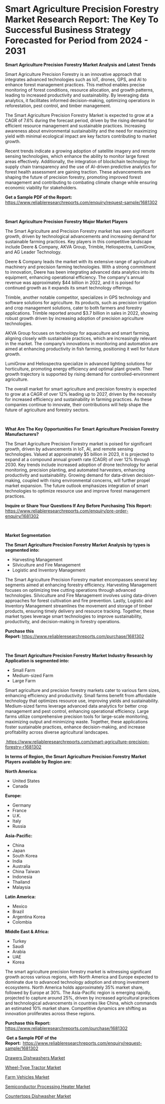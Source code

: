 <p><h1>Smart Agriculture Precision Forestry Market Research Report: The Key To Successful Business Strategy Forecasted for Period from 2024 - 2031</h1></p><p><strong>Smart Agriculture Precision Forestry Market Analysis and Latest Trends</strong></p>
<p><p>Smart Agriculture Precision Forestry is an innovative approach that integrates advanced technologies such as IoT, drones, GPS, and AI to enhance forest management practices. This method enables precise monitoring of forest conditions, resource allocation, and growth patterns, leading to increased productivity and sustainability. By leveraging data analytics, it facilitates informed decision-making, optimizing operations in reforestation, pest control, and timber management.</p><p>The Smart Agriculture Precision Forestry Market is expected to grow at a CAGR of 7.6% during the forecast period, driven by the rising demand for efficient resource management and sustainable practices. Increasing awareness about environmental sustainability and the need for maximizing yield with minimal ecological impact are key factors contributing to market growth. </p><p>Recent trends indicate a growing adoption of satellite imagery and remote sensing technologies, which enhance the ability to monitor large forest areas effectively. Additionally, the integration of blockchain technology for supply chain transparency and the use of AI-driven predictive analytics for forest health assessment are gaining traction. These advancements are shaping the future of precision forestry, promoting improved forest management and contributing to combating climate change while ensuring economic viability for stakeholders.</p></p>
<p><strong>Get a Sample PDF of the Report:&nbsp;</strong> <a href="https://www.reliableresearchreports.com/enquiry/request-sample/1681302?utm_campaign=37&utm_medium=2&utm_source=Github&utm_content=ia&utm_term=04102024&utm_id=smart-agriculture-precision-forestry">https://www.reliableresearchreports.com/enquiry/request-sample/1681302</a></p>
<p>&nbsp;</p>
<p><strong>Smart Agriculture Precision Forestry Major Market Players</strong></p>
<p><p>The Smart Agriculture and Precision Forestry market has seen significant growth, driven by technological advancements and increasing demand for sustainable farming practices. Key players in this competitive landscape include Deere & Company, AKVA Group, Trimble, Heliospectra, LumiGrow, and AG Leader Technology.</p><p>Deere & Company leads the market with its extensive range of agricultural machinery and precision farming technologies. With a strong commitment to innovation, Deere has been integrating advanced data analytics into its equipment, enhancing operational efficiency. The company's annual revenue was approximately $44 billion in 2022, and it is poised for continued growth as it expands its smart technology offerings.</p><p>Trimble, another notable competitor, specializes in GPS technology and software solutions for agriculture. Its products, such as precision irrigation and crop management solutions, cater to both farmers and forestry applications. Trimble reported around $3.7 billion in sales in 2022, showing robust growth driven by increasing adoption of precision agriculture technologies.</p><p>AKVA Group focuses on technology for aquaculture and smart farming, aligning closely with sustainable practices, which are increasingly relevant in the market. The company’s innovations in monitoring and automation are aimed at enhancing productivity in fish farming, positioning it well for future growth.</p><p>LumiGrow and Heliospectra specialize in advanced lighting solutions for horticulture, promoting energy efficiency and optimal plant growth. Their growth trajectory is supported by rising demand for controlled-environment agriculture.</p><p>The overall market for smart agriculture and precision forestry is expected to grow at a CAGR of over 12% leading up to 2027, driven by the necessity for increased efficiency and sustainability in farming practices. As these companies continue to innovate, their contributions will help shape the future of agriculture and forestry sectors.</p></p>
<p>&nbsp;</p>
<p><strong>What Are The Key Opportunities For Smart Agriculture Precision Forestry Manufacturers?</strong></p>
<p><p>The Smart Agriculture Precision Forestry market is poised for significant growth, driven by advancements in IoT, AI, and remote sensing technologies. Valued at approximately $5 billion in 2023, it is projected to expand at a compound annual growth rate (CAGR) of over 12% through 2030. Key trends include increased adoption of drone technology for aerial monitoring, precision planting, and automated harvesters, enhancing productivity and sustainability. Growing demand for data-driven decision-making, coupled with rising environmental concerns, will further propel market expansion. The future outlook emphasizes integration of smart technologies to optimize resource use and improve forest management practices.</p></p>
<p><strong>Inquire or Share Your Questions If Any Before Purchasing This Report:</strong> <a href="https://www.reliableresearchreports.com/enquiry/pre-order-enquiry/1681302?utm_campaign=37&utm_medium=2&utm_source=Github&utm_content=ia&utm_term=04102024&utm_id=smart-agriculture-precision-forestry">https://www.reliableresearchreports.com/enquiry/pre-order-enquiry/1681302</a></p>
<p>&nbsp;</p>
<p><strong>Market Segmentation</strong></p>
<p><strong>The Smart Agriculture Precision Forestry Market Analysis by types is segmented into:</strong></p>
<p><ul><li>Harvesting Management</li><li>Silviculture and Fire Management</li><li>Logistic and Inventory Management</li></ul></p>
<p><p>The Smart Agriculture Precision Forestry market encompasses several key segments aimed at enhancing forestry efficiency. Harvesting Management focuses on optimizing tree cutting operations through advanced technologies. Silviculture and Fire Management involves using data-driven approaches for forest cultivation and fire prevention. Lastly, Logistic and Inventory Management streamlines the movement and storage of timber products, ensuring timely delivery and resource tracking. Together, these market types leverage smart technologies to improve sustainability, productivity, and decision-making in forestry operations.</p></p>
<p><strong>Purchase this Report:&nbsp;</strong><a href="https://www.reliableresearchreports.com/purchase/1681302?utm_campaign=37&utm_medium=2&utm_source=Github&utm_content=ia&utm_term=04102024&utm_id=smart-agriculture-precision-forestry">https://www.reliableresearchreports.com/purchase/1681302</a></p>
<p>&nbsp;</p>
<p><strong>The Smart Agriculture Precision Forestry Market Industry Research by Application is segmented into:</strong></p>
<p><ul><li>Small Farm</li><li>Medium-sized Farm</li><li>Large Farm</li></ul></p>
<p><p>Smart agriculture and precision forestry markets cater to various farm sizes, enhancing efficiency and productivity. Small farms benefit from affordable technology that optimizes resource use, improving yields and sustainability. Medium-sized farms leverage advanced data analytics for better crop management and pest control, enhancing operational efficiency. Large farms utilize comprehensive precision tools for large-scale monitoring, maximizing output and minimizing waste. Together, these applications foster sustainable practices, enhance decision-making, and increase profitability across diverse agricultural landscapes.</p></p>
<p><a href="https://www.reliableresearchreports.com/smart-agriculture-precision-forestry-r1681302?utm_campaign=37&utm_medium=2&utm_source=Github&utm_content=ia&utm_term=04102024&utm_id=smart-agriculture-precision-forestry">&nbsp;https://www.reliableresearchreports.com/smart-agriculture-precision-forestry-r1681302</a></p>
<p><strong>In terms of Region, the Smart Agriculture Precision Forestry Market Players available by Region are:</strong></p>
<p>
    <p> <strong> North America: </strong>
        <ul>
            <li>United States</li>
            <li>Canada</li>
        </ul>
        </p> 
    <p> <strong> Europe: </strong>
        <ul>
            <li>Germany</li>
            <li>France</li>
            <li>U.K.</li>
            <li>Italy</li>
            <li>Russia</li>
        </ul>
        </p> 
    <p> <strong> Asia-Pacific: </strong>
        <ul>
            <li>China</li>
            <li>Japan</li>
            <li>South Korea</li>
            <li>India</li>
            <li>Australia</li>
            <li>China Taiwan</li>
            <li>Indonesia</li>
            <li>Thailand</li>
            <li>Malaysia</li>
        </ul>
        </p> 
    <p> <strong> Latin America: </strong>
        <ul>
            <li>Mexico</li>
            <li>Brazil</li>
            <li>Argentina Korea</li>
            <li>Colombia</li>
        </ul>
        </p> 
    <p> <strong> Middle East & Africa: </strong>
        <ul>
            <li>Turkey</li>
            <li>Saudi</li>
            <li>Arabia</li>
            <li>UAE</li>
            <li>Korea</li>
        </ul>
    </p>
    </p>
<p><p>The smart agriculture precision forestry market is witnessing significant growth across various regions, with North America and Europe expected to dominate due to advanced technology adoption and strong investment ecosystems. North America holds approximately 35% market share, followed by Europe at 30%. The Asia-Pacific region is emerging rapidly, projected to capture around 25%, driven by increased agricultural practices and technological advancements in countries like China, which commands an estimated 10% market share. Competitive dynamics are shifting as innovation proliferates across these regions.</p></p>
<p><strong>Purchase this Report: </strong><a href="https://www.reliableresearchreports.com/purchase/1681302?utm_campaign=37&utm_medium=2&utm_source=Github&utm_content=ia&utm_term=04102024&utm_id=smart-agriculture-precision-forestry">https://www.reliableresearchreports.com/purchase/1681302</a></p>
<p>&nbsp;<strong>Get a Sample PDF of the Report:&nbsp;&nbsp;</strong><a href="https://www.reliableresearchreports.com/enquiry/request-sample/1681302?utm_campaign=37&utm_medium=2&utm_source=Github&utm_content=ia&utm_term=04102024&utm_id=smart-agriculture-precision-forestry">https://www.reliableresearchreports.com/enquiry/request-sample/1681302</a></p>
<p><strong></strong></p>
<p><p><a href="https://www.linkedin.com/pulse/drawers-dishwashers-market-maturity-analysis-regional-disparities-0wi6c?utm_campaign=37&utm_medium=2&utm_source=Github&utm_content=ia&utm_term=04102024&utm_id=smart-agriculture-precision-forestry">Drawers Dishwashers Market</a></p><p><a href="https://github.com/DianaWilson796/Market-Research-Report-List-1/blob/main/wheel-type-tractor-market.md?utm_campaign=37&utm_medium=2&utm_source=Github&utm_content=ia&utm_term=04102024&utm_id=smart-agriculture-precision-forestry">Wheel-Type Tractor Market</a></p><p><a href="https://github.com/SamiaHussain82/Market-Research-Report-List-1/blob/main/farm-vehicles-market.md?utm_campaign=37&utm_medium=2&utm_source=Github&utm_content=ia&utm_term=04102024&utm_id=smart-agriculture-precision-forestry">Farm Vehicles Market</a></p><p><a href="https://issuu.com/reportprime-2/docs/semiconductor-processing-heater-mar_f5fa6bda6f9127?utm_campaign=37&utm_medium=2&utm_source=Github&utm_content=ia&utm_term=04102024&utm_id=smart-agriculture-precision-forestry">Semiconductor Processing Heater Market</a></p><p><a href="https://www.linkedin.com/pulse/countertops-dishwasher-market-indicators-size-regional-breakdown-bvpac?utm_campaign=37&utm_medium=2&utm_source=Github&utm_content=ia&utm_term=04102024&utm_id=smart-agriculture-precision-forestry">Countertops Dishwasher Market</a></p></p>